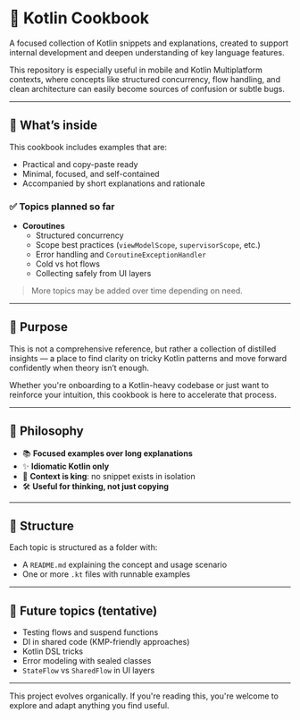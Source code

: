 # 🍳 Kotlin Cookbook

A focused collection of Kotlin snippets and explanations, created to support internal development and deepen understanding of key language features.

This repository is especially useful in mobile and Kotlin Multiplatform contexts, where concepts like structured concurrency, flow handling, and clean architecture can easily become sources of confusion or subtle bugs.

---

## 📘 What’s inside

This cookbook includes examples that are:

- Practical and copy-paste ready
- Minimal, focused, and self-contained
- Accompanied by short explanations and rationale

### ✅ Topics planned so far

- **Coroutines**
    - Structured concurrency
    - Scope best practices (`viewModelScope`, `supervisorScope`, etc.)
    - Error handling and `CoroutineExceptionHandler`
    - Cold vs hot flows
    - Collecting safely from UI layers

> More topics may be added over time depending on need.

---

## 🎯 Purpose

This is not a comprehensive reference, but rather a collection of distilled insights — a place to find clarity on tricky Kotlin patterns and move forward confidently when theory isn’t enough.

Whether you're onboarding to a Kotlin-heavy codebase or just want to reinforce your intuition, this cookbook is here to accelerate that process.

---

## 🧠 Philosophy

- 📚 **Focused examples over long explanations**
- ✨ **Idiomatic Kotlin only**
- 🧩 **Context is king**: no snippet exists in isolation
- 🛠 **Useful for thinking, not just copying**

---

## 📂 Structure

Each topic is structured as a folder with:
- A `README.md` explaining the concept and usage scenario
- One or more `.kt` files with runnable examples

---

## 🚧 Future topics (tentative)

- Testing flows and suspend functions
- DI in shared code (KMP-friendly approaches)
- Kotlin DSL tricks
- Error modeling with sealed classes
- `StateFlow` vs `SharedFlow` in UI layers

---

This project evolves organically. If you're reading this, you're welcome to explore and adapt anything you find useful.